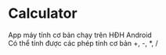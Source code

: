 # Calculator
App máy tính cơ bản chạy trên HĐH Android <br />
Có thể tính được các phép tính cơ bản +, -, *, / 
